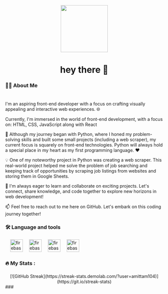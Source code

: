 <div align="center">
  <img height="150" src="https://camo.githubusercontent.com/62da68eb62b1e5f175f7d1f0191dd89a653d7908feb22d37d4a0ab07365d6791/68747470733a2f2f6d656469612e67697068792e636f6d2f6d656469612f4d3967624264396e6244724f5475314d71782f67697068792e676966"  />
</div>

<h1 align="center">hey there 👋</h1>

###

<h3 align="left">👩‍💻  About Me</h3>

###

<p align="left"><br>
I'm an aspiring front-end developer with a focus on crafting visually appealing and interactive web experiences. 🌐

Currently, I'm immersed in the world of front-end development, with a focus on: HTML, CSS, JavaScript along with React

🐍 Although my journey began with Python, where I honed my problem-solving skills and built some small projects (including a web scraper), my current focus is squarely on front-end technologies. Python will always hold a special place in my heart as my first programming language. ❤️

💡 One of my noteworthy project in Python was creating a web scraper. This real-world project helped me solve the problem of job searching and keeping track of opportunities by scraping job listings from websites and storing them in Google Sheets.

🚀 I'm always eager to learn and collaborate on exciting projects. Let's connect, share knowledge, and code together to explore new horizons in web development!

📫 Feel free to reach out to me here on GitHub. Let's embark on this coding journey together!

###

<h3 align="left">🛠 Language and tools</h3>

###

<div align="left">
  <img width="12" />
  <img src="https://upload.wikimedia.org/wikipedia/commons/9/99/Unofficial_JavaScript_logo_2.svg" height="40" alt="firebase logo"  />
    <img width="12" />
  <img src="https://upload.wikimedia.org/wikipedia/commons/6/61/HTML5_logo_and_wordmark.svg" height="40" alt="firebase logo"  />
    <img width="12" />
  <img src="https://upload.wikimedia.org/wikipedia/commons/d/d5/CSS3_logo_and_wordmark.svg" height="40" alt="firebase logo"  />
    <img width="12" />
  <img src="https://upload.wikimedia.org/wikipedia/commons/d/d5/Tailwind_CSS_Logo.svg" height="40" alt="firebase logo"  />
</div>

###

<h3 align="left">🔥   My Stats :</h3>

###

<div align="center">
[![GitHub Streak](https://streak-stats.demolab.com/?user=amittam104)](https://git.io/streak-stats)
</div>
###
